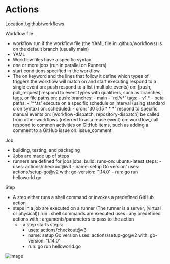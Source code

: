 # Actions

Location
<repository>/.github/workflows

Workflow file
 - workflow run if the workflow file (the YAML file in .github/workflows) is on the default branch (usually main)
 - YAML
 - Workflow files have a specific syntax
 - one or more jobs (run in parallel on Runners)
 - start conditions specified in the workflow
 - The on keyword and the lines that follow it define which types of triggers the workflow will match on and start executing
   respond to a single event
   on: push
   respond to a list (multiple events)
   on: [push, pull_request]
   respond to event types with qualifiers, such as branches, tags, or file paths
   on:
     push:
       branches:
         - main
         - 'rel/v*'
       tags:
         - v1.*
         - beta
       paths:
         - '**.ts'
   execute on a specific schedule or interval (using standard cron syntax)
   on:
     scheduled:
       - cron: '30 5,15 * * *'
   respond to specific manual events
   on: [workflow-dispatch, repository-dispatch]
   be called from other workflows (referred to as a reuse event)
   on: workflow_call
   respond to common activities on GitHub items, such as adding a comment to a GitHub issue
   on: issue_comment
   
Job
 - building, testing, and packaging
 - Jobs are made up of steps
 - runners are defined for jobs
   jobs:
     build:
       runs-on: ubuntu-latest
       steps:
         - uses: actions/checkout@v3
         - name: setup Go version'
           uses: actions/setup-go@v2
             with:
               go-version: '1.14.0'
         - run: go run helloworld.go
   
Step
 - A step either runs a shell command or invokes a predefined GitHub action
 - steps in a job are executed on a runner (The runner is a server, (virtual or physical))
   run : shell commands are executed
   uses : any predefined actions
   with : arguments/parameters to pass to the action
   - : a step starts
   steps:
     - uses: actions/checkout@v3
     - name: setup Go version
       uses: actions/setup-go@v2
       with:
         go-version: '1.14.0'
     - run: go run helloworld.go

![image](https://github.com/junghh21/Actions/assets/6457248/1c5d81eb-7528-41f1-a258-3a62c309acbf)

